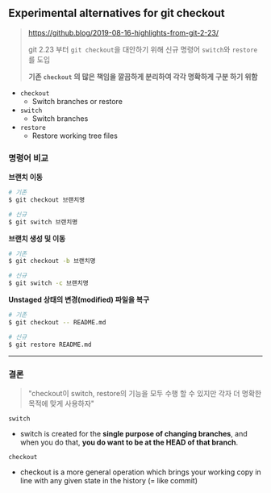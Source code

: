 ## Experimental alternatives for git checkout

> https://github.blog/2019-08-16-highlights-from-git-2-23/
>
> git 2.23 부터 `git checkout`을 대안하기 위해 신규 명령어 `switch`와 `restore`를 도입 
>
> **기존 `checkout` 의 많은 책임을 깔끔하게 분리하여 각각 명확하게 구분 하기 위함**

- `checkout`
  - Switch branches or restore
- `switch`
  - Switch branches
- `restore`
  - Restore working tree files



### 명령어 비교

**브랜치 이동**

```bash
# 기존
$ git checkout 브랜치명

# 신규
$ git switch 브랜치명
```



**브랜치 생성 및 이동**

```bash
# 기존
$ git checkout -b 브랜치명

# 신규
$ git switch -c 브랜치명
```



**Unstaged 상태의 변경(modified) 파일을 복구**

```bash
# 기존
$ git checkout -- README.md

# 신규
$ git restore README.md
```



---



### 결론

> "checkout이 switch, restore의 기능을 모두 수행 할 수 있지만 각자 더 명확한 목적에 맞게 사용하자"

`switch`

- switch is created for the **single purpose of changing branches**, and when you do that, **you do want to be at the HEAD of that branch**.



`checkout`

- checkout is a more general operation which brings your working copy in line with any given state in the history (= like commit)
